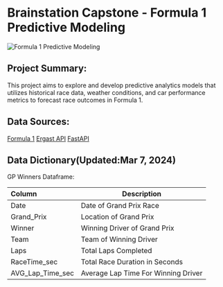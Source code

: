 
# Brainstation Capstone - Formula 1 Predictive Modeling

![Formula 1 Predictive Modeling]()

## Project Summary:
This project aims to explore and develop predictive analytics models that utilizes historical race data, weather conditions, and car performance metrics to forecast race outcomes in Formula 1. 

## Data Sources:
[Formula 1](https://www.formula1.com/en/results.html/2024/races.html) 
[Ergast API](https://ergast.com/mrd/)
[FastAPI](https://theoehrly.github.io/Fast-F1-Pre-Release-Documentation/api.html#module-fastf1.api)


## Data Dictionary(Updated:Mar 7, 2024)    

GP Winners Dataframe:

| Column                  | Description |
| :---                    | --- |
| Date                    | Date of Grand Prix Race | 
| Grand_Prix              | Location of Grand Prix | 
| Winner                  | Winning Driver of Grand Prix |
| Team                    | Team of Winning Driver |
| Laps                    | Total Laps Completed | 
| RaceTime_sec            | Total Race Duration in Seconds | 
| AVG_Lap_Time_sec        | Average Lap Time For Winning Driver | 
